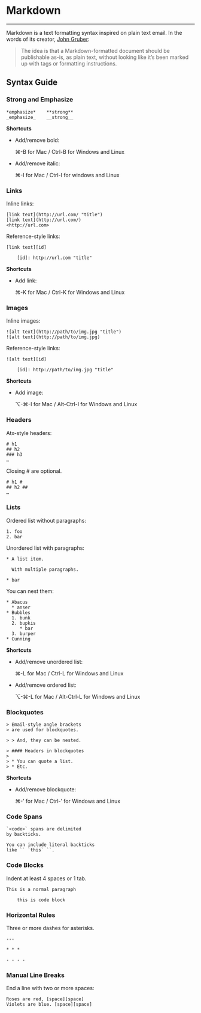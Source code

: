 
# Markdown

----

Markdown is a text formatting syntax inspired on plain text email. In the words of its creator, [John Gruber][]:

> The idea is that a Markdown-formatted document should be publishable as-is, as plain text, without looking like it’s been marked up with tags or formatting instructions.

[John Gruber]: http://daringfireball.net/


## Syntax Guide

### Strong and Emphasize

```
*emphasize*    **strong**
_emphasize_    __strong__
```

**Shortcuts**

- Add/remove bold:

  ⌘-B for Mac / Ctrl-B for Windows and Linux

- Add/remove italic:

  ⌘-I for Mac / Ctrl-I for windows and Linux


### Links

Inline links:

```
[link text](http://url.com/ "title")
[link text](http://url.com/)
<http://url.com>
```

Reference-style links:

```
[link text][id]

    [id]: http://url.com "title"
```

**Shortcuts**

- Add link:

  ⌘-K for Mac / Ctrl-K for Windows and Linux


### Images

Inline images:

```
![alt text](http://path/to/img.jpg "title")
![alt text](http://path/to/img.jpg)
```

Reference-style links:

```
![alt text][id]

    [id]: http://path/to/img.jpg "title"
```

**Shortcuts**

- Add image:

  ⌥-⌘-I for Mac / Alt-Ctrl-I for Windows and Linux


### Headers

Atx-style headers:

```
# h1
## h2
### h3
…
```

Closing # are optional.

```
# h1 #
## h2 ##
…
```


### Lists

Ordered list without paragraphs:

```
1. foo
2. bar
```

Unordered list with paragraphs:

```
* A list item.

  With multiple paragraphs.

* bar
```

You can nest them:

```
* Abacus
  * anser
* Bubbles
  1. bunk
  2. bupkis
     * bar
  3. burper
* Cunning
```

**Shortcuts**

- Add/remove unordered list:

  ⌘-L for Mac / Ctrl-L for Windows and Linux

- Add/remove ordered list:

  ⌥-⌘-L for Mac / Alt-Ctrl-L for Windows and Linux


### Blockquotes

```
> Email-style angle brackets
> are used for blockquotes.

> > And, they can be nested.

> #### Headers in blockquotes
> 
> * You can quote a list.
> * Etc.
```

**Shortcuts**

- Add/remove blockquote:

  ⌘-’ for Mac / Ctrl-’ for Windows and Linux


### Code Spans

```
`<code>` spans are delimited
by backticks.

You can include literal backticks
like `` `this` ``.
```

### Code Blocks

Indent at least 4 spaces or 1 tab.

```
This is a normal paragraph

    this is code block
```


### Horizontal Rules

Three or more dashes for asterisks.

```
---

* * *

- - - - 
```

### Manual Line Breaks

End a line with two or more spaces:

```
Roses are red, [space][space]
Violets are blue. [space][space]
```